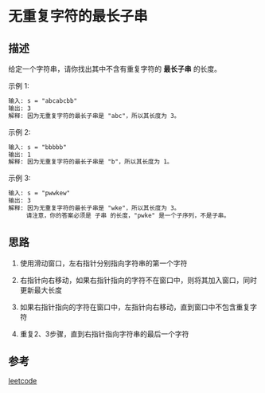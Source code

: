 # 无重复字符的最长子串

## 描述

给定一个字符串，请你找出其中不含有重复字符的 **最长子串** 的长度。

示例 1:

```txt
输入: s = "abcabcbb"
输出: 3 
解释: 因为无重复字符的最长子串是 "abc"，所以其长度为 3。
```
示例 2:
  
```txt
输入: s = "bbbbb"
输出: 1
解释: 因为无重复字符的最长子串是 "b"，所以其长度为 1。
```

示例 3:
  
```txt
输入: s = "pwwkew"
输出: 3
解释: 因为无重复字符的最长子串是 "wke"，所以其长度为 3。
     请注意，你的答案必须是 子串 的长度，"pwke" 是一个子序列，不是子串。
```

## 思路

1. 使用滑动窗口，左右指针分别指向字符串的第一个字符

2. 右指针向右移动，如果右指针指向的字符不在窗口中，则将其加入窗口，同时更新最大长度

3. 如果右指针指向的字符在窗口中，左指针向右移动，直到窗口中不包含重复字符

4. 重复2、3步骤，直到右指针指向字符串的最后一个字符

## 参考

[leetcode](https://leetcode-cn.com/problems/longest-substring-without-repeating-characters)

